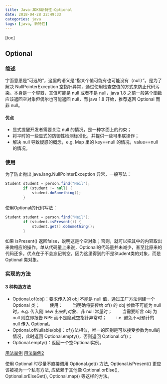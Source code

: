 ```yaml
---
title: Java-JDK8新特性-Optional
date: 2018-04-28 22:49:33
categories: java
tags: [java, 新特性]
---
```

[toc]
## Optional
### 简述
字面意思是“可选的”，这里的语义是“指某个值可能有也可能没有（null）”。是为了解决 NullPointerException 空指针异常，通过使用检查空值的方式来防止代码污染。本身是一个容器，其值可能是 null 或者不是 null，java 1.8 之前一般某个函数应该返回空对象但偶尔也可能返回 null，而 java 1.8 开始，推荐返回 Optional 而非 null。

#### 优点
* 显式提醒开发者需要关注 null 的情况，是一种字面上的约束；
* 将平时的一些显式的防御性检测标准化，并提供一些可串联操作；
* 解决 null 导致疑惑的概念，e.g. Map 里的 key==null 的情况，value==null 的情况。

### 使用
为了防止抛出 java.lang.NullPointerException 异常，一般写法：
```java
Student student = person.find("Neil");  
        if (student != null) {  
            student.doSomething();  
        }  
```
使用Optional的代码写法：
```java
Student student = person.find("Neil");  
        if (student.isPresent()) {  
            student.get().doSomething();  
        }  
```
如果 isPresent() 返回false，说明这是个空对象；否则，就可以把其中的内容取出来做相应的操作。单从代码量上来说，Optional的代码量并未减少，甚至比原来的代码还多。优点在于不会忘记判空，因为这里得到的不是Student类的对象，而是Optional 类对象。

### 实现的方法
#### 3 种构造方法
* Optional.of(obj)：要求传入的 obj 不能是 null 值，通过工厂方法创建一个 Optional 类；
　　使用：
　　当明确将要传给 of() 的 obj 参数不可能为 null 时，e.g. 传入刚 new 出来的对象、非 null 常量时；
　　当需要断言 obj 为null 则立即报告 NPE 而不是隐藏空指针异常时；
　　i.e. 避免不可预计的 null 传入 Optional。
* Optional.ofNullable(obj)：of方法相似，唯一的区别是可以接受参数为null的情况，此时返回 Optional.empty()，否则返回 Optional.of()；
* Optional.empty()：返回一个空Optional实例。

[用法举例](https://blog.csdn.net/sun_promise/article/details/51362838)
[用法举例2](https://blog.csdn.net/sun_promise/article/details/51362838)

 使用 Optional 时尽量不直接调用 Optional.get() 方法, Optional.isPresent() 更应该被视为一个私有方法, 应依赖于其他像 Optional.orElse(), Optional.orElseGet(), Optional.map() 等这样的方法。

